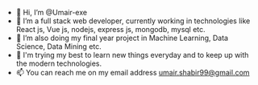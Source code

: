 - 👋 Hi, I’m @Umair-exe
- 👀 I’m a full stack web developer, currently working in technologies like React js, Vue js, nodejs, express js, mongodb, mysql etc.
- 🌱 I’m also doing my final year project in Machine Learning, Data Science, Data Mining etc.
- 🌱 I'm trying my best to learn new things everyday and to keep up with the modern technologies.
- 📫 You can reach me on my email address umair.shabir99@gmail.com

<!---
Umair-exe/Umair-exe is a ✨ special ✨ repository because its `README.md` (this file) appears on your GitHub profile.
You can click the Preview link to take a look at your changes.
--->
